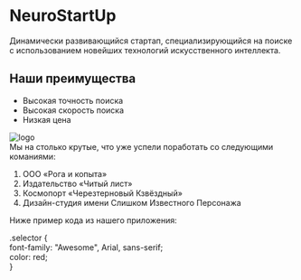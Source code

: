 # **NeuroStartUp**
Динамически развивающийся стартап, специализирующийся на поиске с использованием новейших технологий искусственного интеллекта.
## Наши преимущества
* Высокая точность поиска
* Высокая скорость поиска
* Низкая цена  

![logo](https://raw.githubusercontent.com/netology-ds-team/git-homeworks/main/1_self/logo.png)  
Мы на столько крутые, что уже успели поработать со следующими команиями:
1. ООО «Рога и копыта»
2. Издательство «Читый лист»
3. Космопорт «Черезтерновый Кзвёздный»
4. Дизайн-студия имени Слишком Известного Персонажа  

Ниже пример кода из нашего приложения:  

.selector {  
font-family: "Awesome", Arial, sans-serif;  
color: red;  
}